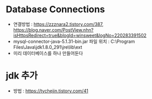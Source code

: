 # Database Connections
- 연결방법 : https://zzznara2.tistory.com/387, https://blog.naver.com/PostView.nhn?isHttpsRedirect=true&blogId=winsweet&logNo=220283391502
- mysql-connector-java-5.1.31-bin.jar 파일 위치 : C:\Program Files\Java\jdk1.8.0_291\jre\lib\ext
- 미리 데이터베이스를 하나 만들어둔다

# jdk 추가
- 방법 : https://tychejin.tistory.com/41
